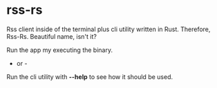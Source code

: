 # rss-rs
Rss client inside of the terminal plus cli utility written in Rust. Therefore, Rss-Rs. Beautiful name, isn't it?

Run the app my executing the binary.

- or -

Run the cli utility with **--help** to see how it should be used.
